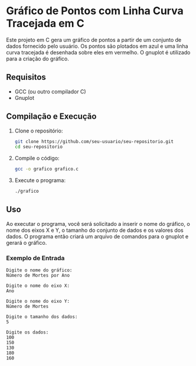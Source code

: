 # Gráfico de Pontos com Linha Curva Tracejada em C

Este projeto em C gera um gráfico de pontos a partir de um conjunto de dados fornecido pelo usuário. Os pontos são plotados em azul e uma linha curva tracejada é desenhada sobre eles em vermelho. O gnuplot é utilizado para a criação do gráfico.

## Requisitos

- GCC (ou outro compilador C)
- Gnuplot

## Compilação e Execução

1. Clone o repositório:

    ```sh
    git clone https://github.com/seu-usuario/seu-repositorio.git
    cd seu-repositorio
    ```

2. Compile o código:

    ```sh
    gcc -o grafico grafico.c
    ```

3. Execute o programa:

    ```sh
    ./grafico
    ```

## Uso

Ao executar o programa, você será solicitado a inserir o nome do gráfico, o nome dos eixos X e Y, o tamanho do conjunto de dados e os valores dos dados. O programa então criará um arquivo de comandos para o gnuplot e gerará o gráfico.

### Exemplo de Entrada

```plaintext
Digite o nome do gráfico:
Número de Mortes por Ano

Digite o nome do eixo X:
Ano

Digite o nome do eixo Y:
Número de Mortes

Digite o tamanho dos dados:
5

Digite os dados:
100
150
130
180
160
